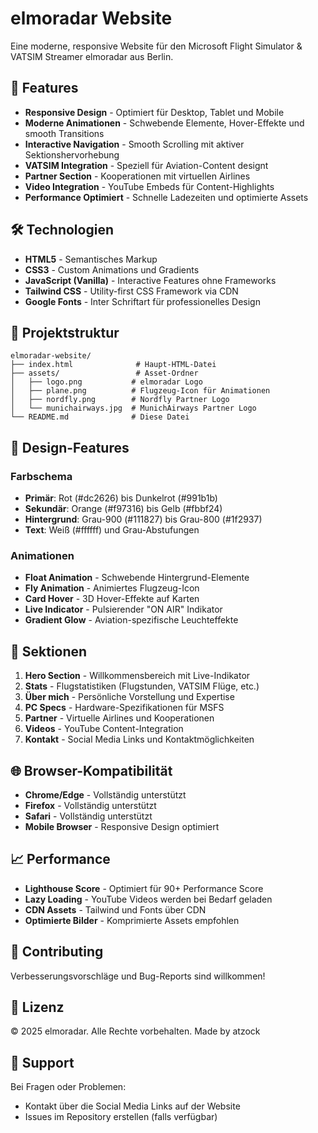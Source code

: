 # elmoradar Website

Eine moderne, responsive Website für den Microsoft Flight Simulator & VATSIM Streamer elmoradar aus Berlin.

## 🚀 Features

- **Responsive Design** - Optimiert für Desktop, Tablet und Mobile
- **Moderne Animationen** - Schwebende Elemente, Hover-Effekte und smooth Transitions
- **Interactive Navigation** - Smooth Scrolling mit aktiver Sektionshervorhebung
- **VATSIM Integration** - Speziell für Aviation-Content designt
- **Partner Section** - Kooperationen mit virtuellen Airlines
- **Video Integration** - YouTube Embeds für Content-Highlights
- **Performance Optimiert** - Schnelle Ladezeiten und optimierte Assets

## 🛠️ Technologien

- **HTML5** - Semantisches Markup
- **CSS3** - Custom Animations und Gradients
- **JavaScript (Vanilla)** - Interactive Features ohne Frameworks
- **Tailwind CSS** - Utility-first CSS Framework via CDN
- **Google Fonts** - Inter Schriftart für professionelles Design

## 📁 Projektstruktur

```
elmoradar-website/
├── index.html              # Haupt-HTML-Datei
├── assets/                 # Asset-Ordner
│   ├── logo.png           # elmoradar Logo
│   ├── plane.png          # Flugzeug-Icon für Animationen
│   ├── nordfly.png        # Nordfly Partner Logo
│   └── munichairways.jpg  # MunichAirways Partner Logo
└── README.md              # Diese Datei
```

## 🎨 Design-Features

### Farbschema
- **Primär**: Rot (#dc2626) bis Dunkelrot (#991b1b)
- **Sekundär**: Orange (#f97316) bis Gelb (#fbbf24)
- **Hintergrund**: Grau-900 (#111827) bis Grau-800 (#1f2937)
- **Text**: Weiß (#ffffff) und Grau-Abstufungen

### Animationen
- **Float Animation** - Schwebende Hintergrund-Elemente
- **Fly Animation** - Animiertes Flugzeug-Icon
- **Card Hover** - 3D Hover-Effekte auf Karten
- **Live Indicator** - Pulsierender "ON AIR" Indikator
- **Gradient Glow** - Aviation-spezifische Leuchteffekte

## 📱 Sektionen

1. **Hero Section** - Willkommensbereich mit Live-Indikator
2. **Stats** - Flugstatistiken (Flugstunden, VATSIM Flüge, etc.)
3. **Über mich** - Persönliche Vorstellung und Expertise
4. **PC Specs** - Hardware-Spezifikationen für MSFS
5. **Partner** - Virtuelle Airlines und Kooperationen
6. **Videos** - YouTube Content-Integration
7. **Kontakt** - Social Media Links und Kontaktmöglichkeiten

## 🌐 Browser-Kompatibilität

- **Chrome/Edge** - Vollständig unterstützt
- **Firefox** - Vollständig unterstützt
- **Safari** - Vollständig unterstützt
- **Mobile Browser** - Responsive Design optimiert

## 📈 Performance

- **Lighthouse Score** - Optimiert für 90+ Performance Score
- **Lazy Loading** - YouTube Videos werden bei Bedarf geladen
- **CDN Assets** - Tailwind und Fonts über CDN
- **Optimierte Bilder** - Komprimierte Assets empfohlen

## 🤝 Contributing

Verbesserungsvorschläge und Bug-Reports sind willkommen! 

## 📄 Lizenz

© 2025 elmoradar. Alle Rechte vorbehalten.
Made by atzock

## 🛟 Support

Bei Fragen oder Problemen:
- Kontakt über die Social Media Links auf der Website
- Issues im Repository erstellen (falls verfügbar)